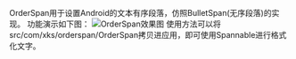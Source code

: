 OrderSpan用于设置Android的文本有序段落，仿照BulletSpan(无序段落)的实现。
功能演示如下图：
![OrderSpan效果图](http://img.blog.csdn.net/20160911142803656)
使用方法可以将src/com/xks/orderspan/OrderSpan拷贝进应用，即可使用Spannable进行格式化文字。
